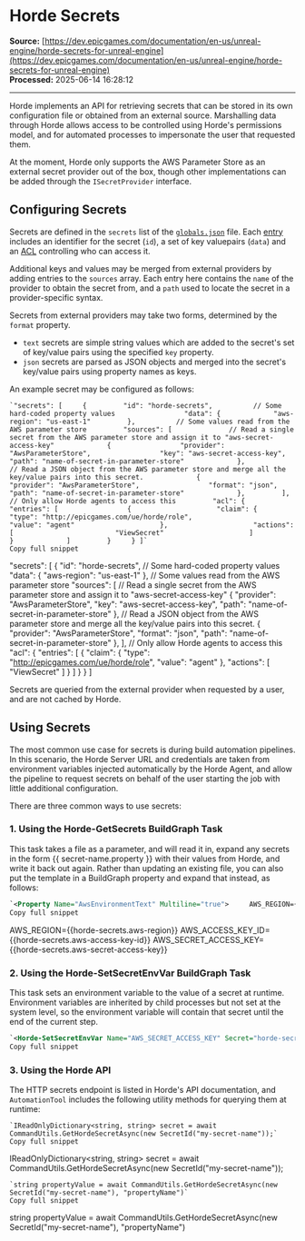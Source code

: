 # Horde Secrets

**Source:** [https://dev.epicgames.com/documentation/en-us/unreal-engine/horde-secrets-for-unreal-engine](https://dev.epicgames.com/documentation/en-us/unreal-engine/horde-secrets-for-unreal-engine)  
**Processed:** 2025-06-14 16:28:12

---

Horde implements an API for retrieving secrets that can be stored in its own configuration file or obtained from an external source. Marshalling data through Horde allows access to be controlled using Horde's permissions model, and for automated processes to impersonate the user that requested them.

At the moment, Horde only supports the AWS Parameter Store as an external secret provider out of the box, though other implementations can be added through the `ISecretProvider` interface.

## Configuring Secrets

Secrets are defined in the `secrets` list of the [`globals.json`](/documentation/en-us/unreal-engine/horde-schema-for-unreal-engine#globals) file. Each [entry](/documentation/en-us/unreal-engine/horde-schema-for-unreal-engine#secretconfig) includes an identifier for the secret (`id`), a set of key valuepairs (`data`) and an [ACL](/documentation/en-us/unreal-engine/horde-permissions-for-unreal-engine) controlling who can access it.

Additional keys and values may be merged from external providers by adding entries to the `sources` array. Each entry here contains the `name` of the provider to obtain the secret from, and a `path` used to locate the secret in a provider-specific syntax.

Secrets from external providers may take two forms, determined by the `format` property.

-   `text` secrets are simple string values which are added to the secret's set of key/value pairs using the specified `key` property.
-   `json` secrets are parsed as JSON objects and merged into the secret's key/value pairs using property names as keys.

An example secret may be configured as follows:

```
`"secrets": [     {         "id": "horde-secrets",          // Some hard-coded property values                 "data": {             "aws-region": "us-east-1"         },          // Some values read from the AWS parameter store         "sources": [              // Read a single secret from the AWS parameter store and assign it to "aws-secret-access-key"             {                 "provider": "AwsParameterStore",                 "key": "aws-secret-access-key",                 "path": "name-of-secret-in-parameter-store"             },              // Read a JSON object from the AWS parameter store and merge all the key/value pairs into this secret.             {                 "provider": "AwsParameterStore",                 "format": "json",                 "path": "name-of-secret-in-parameter-store"             },         ],          // Only allow Horde agents to access this         "acl": {             "entries": [                 {                     "claim": {                         "type": "http://epicgames.com/ue/horde/role",                         "value": "agent"                     },                     "actions": [                         "ViewSecret"                     ]                 }             ]         }     } ]`
Copy full snippet
```
"secrets": \[ { "id": "horde-secrets", // Some hard-coded property values "data": { "aws-region": "us-east-1" }, // Some values read from the AWS parameter store "sources": \[ // Read a single secret from the AWS parameter store and assign it to "aws-secret-access-key" { "provider": "AwsParameterStore", "key": "aws-secret-access-key", "path": "name-of-secret-in-parameter-store" }, // Read a JSON object from the AWS parameter store and merge all the key/value pairs into this secret. { "provider": "AwsParameterStore", "format": "json", "path": "name-of-secret-in-parameter-store" }, \], // Only allow Horde agents to access this "acl": { "entries": \[ { "claim": { "type": "http://epicgames.com/ue/horde/role", "value": "agent" }, "actions": \[ "ViewSecret" \] } \] } } \]

Secrets are queried from the external provider when requested by a user, and are not cached by Horde.

## Using Secrets

The most common use case for secrets is during build automation pipelines. In this scenario, the Horde Server URL and credentials are taken from environment variables injected automatically by the Horde Agent, and allow the pipeline to request secrets on behalf of the user starting the job with little additional configuration.

There are three common ways to use secrets:

### 1\. Using the Horde-GetSecrets BuildGraph Task

This task takes a file as a parameter, and will read it in, expand any secrets in the form {{ secret-name.property }} with their values from Horde, and write it back out again. Rather than updating an existing file, you can also put the template in a BuildGraph property and expand that instead, as follows:

```xml
`<Property Name="AwsEnvironmentText" Multiline="true">     AWS_REGION={{horde-secrets.aws-region}}     AWS_ACCESS_KEY_ID={{horde-secrets.aws-access-key-id}}     AWS_SECRET_ACCESS_KEY={{horde-secrets.aws-secret-access-key}} </Property> <Horde-GetSecrets File="credentials.txt" Text="$(AwsEnvironmentText)"/>`
Copy full snippet
```
<Property Name="AwsEnvironmentText" Multiline="true"> AWS\_REGION={{horde-secrets.aws-region}} AWS\_ACCESS\_KEY\_ID={{horde-secrets.aws-access-key-id}} AWS\_SECRET\_ACCESS\_KEY={{horde-secrets.aws-secret-access-key}} </Property> <Horde-GetSecrets File="credentials.txt" Text="$(AwsEnvironmentText)"/>

### 2\. Using the Horde-SetSecretEnvVar BuildGraph Task

This task sets an environment variable to the value of a secret at runtime. Environment variables are inherited by child processes but not set at the system level, so the environment variable will contain that secret until the end of the current step.

```xml
`<Horde-SetSecretEnvVar Name="AWS_SECRET_ACCESS_KEY" Secret="horde-secrets.aws-secret-access-key"/>`
Copy full snippet
```
<Horde-SetSecretEnvVar Name="AWS\_SECRET\_ACCESS\_KEY" Secret="horde-secrets.aws-secret-access-key"/>

### 3\. Using the Horde API

The HTTP secrets endpoint is listed in Horde's API documentation, and `AutomationTool` includes the following utility methods for querying them at runtime:

```c_sharp
`IReadOnlyDictionary<string, string> secret = await CommandUtils.GetHordeSecretAsync(new SecretId("my-secret-name"));`
Copy full snippet
```
IReadOnlyDictionary<string, string> secret = await CommandUtils.GetHordeSecretAsync(new SecretId("my-secret-name"));
```c_sharp
`string propertyValue = await CommandUtils.GetHordeSecretAsync(new SecretId("my-secret-name"), "propertyName")`
Copy full snippet
```
string propertyValue = await CommandUtils.GetHordeSecretAsync(new SecretId("my-secret-name"), "propertyName")